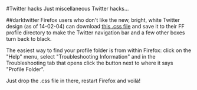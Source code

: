 #Twitter hacks
Just miscellaneous Twitter hacks...


##darktwitter
Firefox users who don't like the new, bright, white Twitter design (as of 14-02-04) can download [this .css file](/master/darktwitter/userContent.css) and save it to their FF profile directory to make the Twitter navigation bar and a few other boxes turn back to black.

The easiest way to find your profile folder is from within Firefox: click on the "Help" menu, select "Troubleshooting Information" and in the Troubleshooting tab that opens click the button next to where it says "Profile Folder".

Just drop the .css file in there, restart Firefox and voilà!